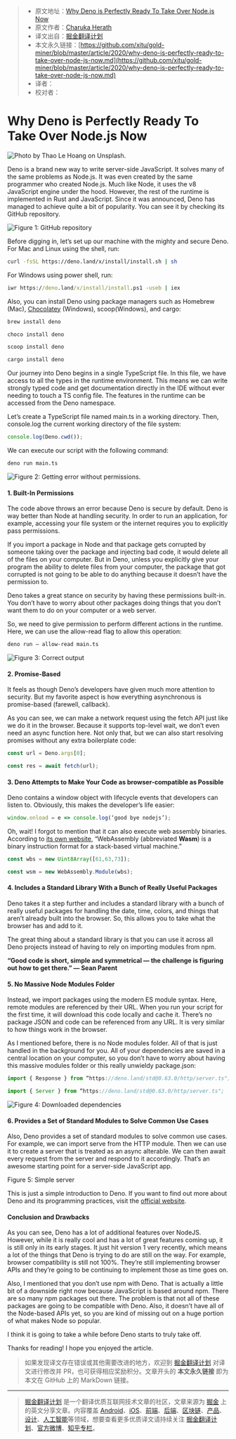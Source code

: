 > * 原文地址：[Why Deno is Perfectly Ready To Take Over Node.js Now](https://medium.com/front-end-weekly/why-deno-is-perfectly-ready-to-take-over-node-js-now-3f768efe530c)
> * 原文作者：[Charuka Herath](https://medium.com/@charuka09)
> * 译文出自：[掘金翻译计划](https://github.com/xitu/gold-miner)
> * 本文永久链接：[https://github.com/xitu/gold-miner/blob/master/article/2020/why-deno-is-perfectly-ready-to-take-over-node-js-now.md](https://github.com/xitu/gold-miner/blob/master/article/2020/why-deno-is-perfectly-ready-to-take-over-node-js-now.md)
> * 译者：
> * 校对者：

# Why Deno is Perfectly Ready To Take Over Node.js Now

![Photo by [Thao Le Hoang](https://unsplash.com/@h4x0r3) on [Unsplash](https://unsplash.com/).](https://cdn-images-1.medium.com/max/2000/0*NGYfX_xdVnytqcM1)

Deno is a brand new way to write server-side JavaScript. It solves many of the same problems as Node.js. It was even created by the same programmer who created Node.js. Much like Node, it uses the v8 JavaScript engine under the hood. However, the rest of the runtime is implemented in Rust and JavaScript. Since it was announced, Deno has managed to achieve quite a bit of popularity. You can see it by checking its GitHub repository.

![Figure 1: [GitHub repository](https://github.com/denoland/deno)](https://cdn-images-1.medium.com/max/2668/1*rqRR-dNjpDO0qcF1pfEB4g.png)

Before digging in, let’s set up our machine with the mighty and secure Deno. For Mac and Linux using the shell, run:

```bash
curl -fsSL https://deno.land/x/install/install.sh | sh
```

For Windows using power shell, run:

```cmd
iwr https://deno.land/x/install/install.ps1 -useb | iex
```

Also, you can install Deno using package managers such as Homebrew (Mac), [Chocolatey](https://chocolatey.org/packages/deno) (Windows), scoop(Windows), and cargo:

```bash
brew install deno

choco install deno

scoop install deno

cargo install deno
```

Our journey into Deno begins in a single TypeScript file. In this file, we have access to all the types in the runtime environment. This means we can write strongly typed code and get documentation directly in the IDE without ever needing to touch a TS config file. The features in the runtime can be accessed from the Deno namespace.

Let’s create a TypeScript file named main.ts in a working directory. Then, console.log the current working directory of the file system:

```js
console.log(Deno.cwd());
```

We can execute our script with the following command:

```bash
deno run main.ts
```

![Figure 2: Getting error without permissions.](https://cdn-images-1.medium.com/max/2000/1*9zL2lRaMgBUsfTVcVXiHdQ.png)

#### 1. Built-In Permissions

The code above throws an error because Deno is secure by default. Deno is way better than Node at handling security. In order to run an application, for example, accessing your file system or the internet requires you to explicitly pass permissions.

If you import a package in Node and that package gets corrupted by someone taking over the package and injecting bad code, it would delete all of the files on your computer. But in Deno, unless you explicitly give your program the ability to delete files from your computer, the package that got corrupted is not going to be able to do anything because it doesn’t have the permission to.

Deno takes a great stance on security by having these permissions built-in. You don’t have to worry about other packages doing things that you don’t want them to do on your computer or a web server.

So, we need to give permission to perform different actions in the runtime. Here, we can use the allow-read flag to allow this operation:

```bash
deno run — allow-read main.ts
```

![Figure 3: Correct output](https://cdn-images-1.medium.com/max/2000/1*WCAXkGkBiadzGR56cdCXkQ.png)

#### 2. Promise-Based

It feels as though Deno’s developers have given much more attention to security. But my favorite aspect is how everything asynchronous is promise-based (farewell, callback).

As you can see, we can make a network request using the fetch API just like we do it in the browser. Because it supports top-level wait, we don’t even need an async function here. Not only that, but we can also start resolving promises without any extra boilerplate code:

```js
const url = Deno.args[0];

const res = await fetch(url);
```

#### 3. Deno Attempts to Make Your Code as browser-compatible as Possible

Deno contains a window object with lifecycle events that developers can listen to. Obviously, this makes the developer’s life easier:

```js
window.onload = e => console.log(‘good bye nodejs’);
```

Oh, wait! I forgot to mention that it can also execute web assembly binaries. According to [its own website](https://webassembly.org/), “WebAssembly (abbreviated **Wasm**) is a binary instruction format for a stack-based virtual machine.”

```js
const wbs = new Uint8Array([61,63,73]);

const wsm = new WebAssembly.Module(wbs);
```

#### 4. Includes a Standard Library With a Bunch of Really Useful Packages

Deno takes it a step further and includes a standard library with a bunch of really useful packages for handling the date, time, colors, and things that aren’t already built into the browser. So, this allows you to take what the browser has and add to it.

The great thing about a standard library is that you can use it across all Deno projects instead of having to rely on importing modules from npm.

**“Good code is short, simple and symmetrical — the challenge is figuring out how to get there.” — Sean Parent**

#### 5. No Massive Node Modules Folder

Instead, we import packages using the modern ES module syntax. Here, remote modules are referenced by their URL. When you run your script for the first time, it will download this code locally and cache it. There’s no package JSON and code can be referenced from any URL. It is very similar to how things work in the browser.

As I mentioned before, there is no Node modules folder. All of that is just handled in the background for you. All of your dependencies are saved in a central location on your computer, so you don’t have to worry about having this massive modules folder or this really unwieldy package.json:

```js
import { Response } from “https://deno.land/std@0.63.0/http/server.ts";

import { Server } from “https://deno.land/std@0.63.0/http/server.ts";
```

![Figure 4: Downloaded dependencies](https://cdn-images-1.medium.com/max/2000/1*27PO58pHOLatMzuHKkSn4A.png)

#### 6. Provides a Set of Standard Modules to Solve Common Use Cases

Also, Deno provides a set of standard modules to solve common use cases. For example, we can import serve from the HTTP module. Then we can use it to create a server that is treated as an async alterable. We can then await every request from the server and respond to it accordingly. That’s an awesome starting point for a server-side JavaScript app.

Figure 5: Simple server

This is just a simple introduction to Deno. If you want to find out more about Deno and its programming practices, visit the [official website](https://deno.land/).

#### Conclusion and Drawbacks

As you can see, Deno has a lot of additional features over NodeJS. However, while it is really cool and has a lot of great features coming up, it is still only in its early stages. It just hit version 1 very recently, which means a lot of the things that Deno is trying to do are still on the way. For example, browser compatibility is still not 100%. They’re still implementing browser APIs and they’re going to be continuing to implement those as time goes on.

Also, I mentioned that you don’t use npm with Deno. That is actually a little bit of a downside right now because JavaScript is based around npm. There are so many npm packages out there. The problem is that not all of these packages are going to be compatible with Deno. Also, it doesn’t have all of the Node-based APIs yet, so you are kind of missing out on a huge portion of what makes Node so popular.

I think it is going to take a while before Deno starts to truly take off.

Thanks for reading! I hope you enjoyed the article.

> 如果发现译文存在错误或其他需要改进的地方，欢迎到 [掘金翻译计划](https://github.com/xitu/gold-miner) 对译文进行修改并 PR，也可获得相应奖励积分。文章开头的 **本文永久链接** 即为本文在 GitHub 上的 MarkDown 链接。

---

> [掘金翻译计划](https://github.com/xitu/gold-miner) 是一个翻译优质互联网技术文章的社区，文章来源为 [掘金](https://juejin.im) 上的英文分享文章。内容覆盖 [Android](https://github.com/xitu/gold-miner#android)、[iOS](https://github.com/xitu/gold-miner#ios)、[前端](https://github.com/xitu/gold-miner#前端)、[后端](https://github.com/xitu/gold-miner#后端)、[区块链](https://github.com/xitu/gold-miner#区块链)、[产品](https://github.com/xitu/gold-miner#产品)、[设计](https://github.com/xitu/gold-miner#设计)、[人工智能](https://github.com/xitu/gold-miner#人工智能)等领域，想要查看更多优质译文请持续关注 [掘金翻译计划](https://github.com/xitu/gold-miner)、[官方微博](http://weibo.com/juejinfanyi)、[知乎专栏](https://zhuanlan.zhihu.com/juejinfanyi)。
